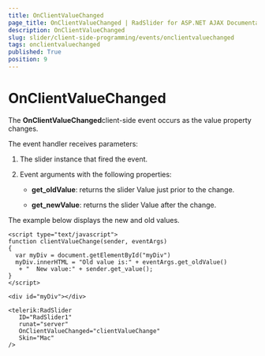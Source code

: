 ```yaml
---
title: OnClientValueChanged
page_title: OnClientValueChanged | RadSlider for ASP.NET AJAX Documentation
description: OnClientValueChanged
slug: slider/client-side-programming/events/onclientvaluechanged
tags: onclientvaluechanged
published: True
position: 9
---
```


# OnClientValueChanged

The **OnClientValueChanged**client-side event occurs as the value property changes.

The event handler receives parameters:

1. The slider instance that fired the event.

1. Event arguments with the following properties:

	* **get_oldValue**: returns the slider Value just prior to the change.

	* **get_newValue**: returns the slider Value after the change.

The example below displays the new and old values.

````ASP.NET
<script type="text/javascript">
function clientValueChange(sender, eventArgs)
{                    
  var myDiv = document.getElementById("myDiv")
  myDiv.innerHTML = "Old value is:" + eventArgs.get_oldValue()
   + "  New value:" + sender.get_value();             
}
</script> 

<div id="myDiv"></div>
	   
<telerik:RadSlider
   ID="RadSlider1"
   runat="server"
   OnClientValueChanged="clientValueChange"
   Skin="Mac"
/>
````


